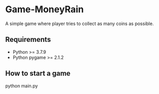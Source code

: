 # Game-MoneyRain
A simple game where player tries to collect as many coins as possible.
## Requirements
* Python >= 3.7.9 
* Python pygame >= 2.1.2 
## How to start a game
python main.py